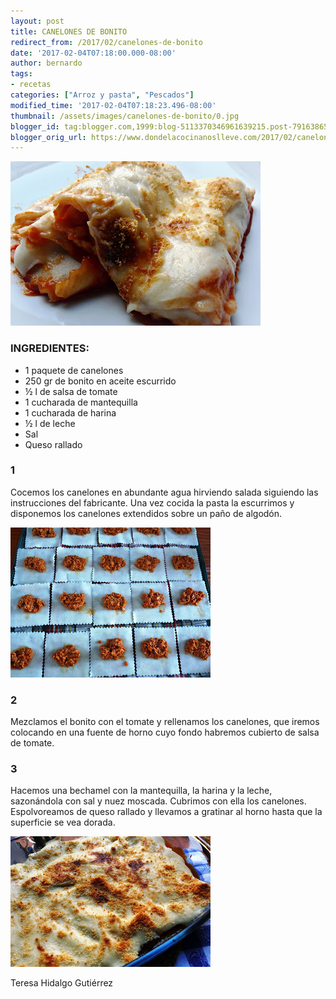 ```yaml
---
layout: post
title: CANELONES DE BONITO
redirect_from: /2017/02/canelones-de-bonito
date: '2017-02-04T07:18:00.000-08:00'
author: bernardo
tags:
- recetas
categories: ["Arroz y pasta", "Pescados"]
modified_time: '2017-02-04T07:18:23.496-08:00'
thumbnail: /assets/images/canelones-de-bonito/0.jpg
blogger_id: tag:blogger.com,1999:blog-5113370346961639215.post-7916386509327025911
blogger_orig_url: https://www.dondelacocinanoslleve.com/2017/02/canelones-de-bonito.html
---
```


![](/assets/images/canelones-de-bonito/0.jpg)

  
### INGREDIENTES:  

* 1 paquete de canelones
* 250 gr de bonito en aceite escurrido
* ½ l de salsa de tomate
* 1 cucharada de mantequilla
* 1 cucharada de harina
* ½ l de leche
* Sal
* Queso rallado  

### 1

Cocemos los canelones en abundante agua hirviendo salada siguiendo las instrucciones del fabricante. Una vez cocida la pasta la escurrimos y disponemos los canelones extendidos sobre un paño de algodón.  

![](/assets/images/canelones-de-bonito/1.jpg)



### 2

Mezclamos el bonito con el tomate y rellenamos los canelones, que iremos colocando en una fuente de horno cuyo fondo habremos cubierto de salsa de tomate.  

### 3

Hacemos una bechamel con la mantequilla, la harina y la leche, sazonándola con sal y nuez moscada. Cubrimos con ella los canelones. Espolvoreamos de queso rallado y llevamos a gratinar al horno hasta que la superficie se vea dorada.  

![](/assets/images/canelones-de-bonito/2.jpg)

  

  
Teresa Hidalgo Gutiérrez
